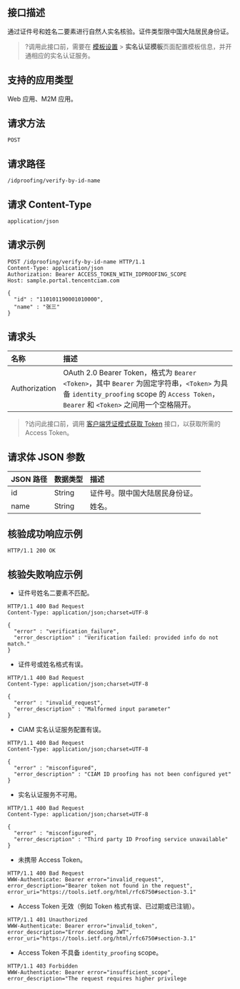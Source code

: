 ## 接口描述
通过证件号和姓名二要素进行自然人实名核验。证件类型限中国大陆居民身份证。
>?调用此接口前，需要在 [模板设置](https://console.cloud.tencent.com/ciam/template) > **实名认证模板**页面配置模板信息，并开通相应的实名认证服务。

## 支持的应用类型
Web 应用、M2M 应用。

## 请求方法
```
POST
```

## 请求路径
```
/idproofing/verify-by-id-name
```

## 请求 Content-Type
```
application/json
```

## 请求示例
```
POST /idproofing/verify-by-id-name HTTP/1.1
Content-Type: application/json
Authorization: Bearer ACCESS_TOKEN_WITH_IDPROOFING_SCOPE
Host: sample.portal.tencentciam.com

{
  "id" : "110101190001010000",
  "name" : "张三"
}
```

## 请求头
| 名称          | 描述                                           |
| :------------ | :--------------------------------------------- |
| Authorization | OAuth 2.0 Bearer Token，格式为 `Bearer <Token>`，其中 `Bearer` 为固定字符串，`<Token>` 为具备 `identity_proofing` scope 的 `Access Token`，`Bearer` 和 `<Token>` 之间用一个空格隔开。 |

>?访问此接口前，调用 [客户端凭证模式获取 Token](https://cloud.tencent.com/document/product/1441/67158) 接口，以获取所需的 Access Token。


## 请求体 JSON 参数
| JSON 路径 | 数据类型 | 描述                           |
| :-------- | :------- | :----------------------------- |
| id        | String   | 证件号。限中国大陆居民身份证。 |
| name      | String   | 姓名。                         |



## 核验成功响应示例
```
HTTP/1.1 200 OK
```


## 核验失败响应示例
- 证件号姓名二要素不匹配。
```
HTTP/1.1 400 Bad Request
Content-Type: application/json;charset=UTF-8

{
  "error" : "verification_failure",
  "error_description" : "Verification failed: provided info do not match."
}
```

- 证件号或姓名格式有误。
```
HTTP/1.1 400 Bad Request
Content-Type: application/json;charset=UTF-8

{
  "error" : "invalid_request",
  "error_description" : "Malformed input parameter"
}
```

- CIAM 实名认证服务配置有误。
```
HTTP/1.1 400 Bad Request
Content-Type: application/json;charset=UTF-8

{
  "error" : "misconfigured",
  "error_description" : "CIAM ID proofing has not been configured yet"
}
```
- 实名认证服务不可用。
```
HTTP/1.1 400 Bad Request
Content-Type: application/json;charset=UTF-8

{
  "error" : "misconfigured",
  "error_description" : "Third party ID Proofing service unavailable"
}
```
- 未携带 Access Token。
```
HTTP/1.1 400 Bad Request
WWW-Authenticate: Bearer error="invalid_request", error_description="Bearer token not found in the request", error_uri="https://tools.ietf.org/html/rfc6750#section-3.1"
```
- Access Token 无效（例如 Token 格式有误、已过期或已注销）。
```
HTTP/1.1 401 Unauthorized
WWW-Authenticate: Bearer error="invalid_token", error_description="Error decoding JWT", error_uri="https://tools.ietf.org/html/rfc6750#section-3.1"
```
- Access Token 不具备 `identity_proofing` scope。
```
HTTP/1.1 403 Forbidden
WWW-Authenticate: Bearer error="insufficient_scope", error_description="The request requires higher privilege
```
